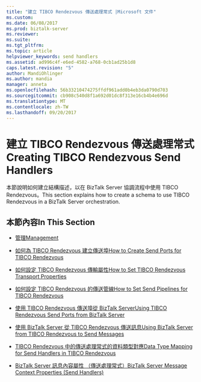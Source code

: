 ```yaml
---
title: "建立 TIBCO Rendezvous 傳送處理常式 |Microsoft 文件"
ms.custom: 
ms.date: 06/08/2017
ms.prod: biztalk-server
ms.reviewer: 
ms.suite: 
ms.tgt_pltfrm: 
ms.topic: article
helpviewer_keywords: send handlers
ms.assetid: ad996c4f-e6ed-4582-a768-0cb1ad25b1d8
caps.latest.revision: "5"
author: MandiOhlinger
ms.author: mandia
manager: anneta
ms.openlocfilehash: 56b33210474275ffdf961add0b4eb3da0790d703
ms.sourcegitcommit: cb908c540d8f1a692d01dc8f313e16cb4b4e696d
ms.translationtype: MT
ms.contentlocale: zh-TW
ms.lasthandoff: 09/20/2017
---
```

# <a name="creating-tibco-rendezvous-send-handlers"></a><span data-ttu-id="07125-102">建立 TIBCO Rendezvous 傳送處理常式</span><span class="sxs-lookup"><span data-stu-id="07125-102">Creating TIBCO Rendezvous Send Handlers</span></span>
<span data-ttu-id="07125-103">本節說明如何建立結構描述，以在 BizTalk Server 協調流程中使用 TIBCO Rendezvous。</span><span class="sxs-lookup"><span data-stu-id="07125-103">This section explains how to create a schema to use TIBCO Rendezvous in a BizTalk Server orchestration.</span></span>  
  
## <a name="in-this-section"></a><span data-ttu-id="07125-104">本節內容</span><span class="sxs-lookup"><span data-stu-id="07125-104">In This Section</span></span>  
  
-   [<span data-ttu-id="07125-105">管理</span><span class="sxs-lookup"><span data-stu-id="07125-105">Management</span></span>](../core/management.md)  
  
-   [<span data-ttu-id="07125-106">如何為 TIBCO Rendezvous 建立傳送埠</span><span class="sxs-lookup"><span data-stu-id="07125-106">How to Create Send Ports for TIBCO Rendezvous</span></span>](../core/how-to-create-send-ports-for-tibco-rendezvous.md)  
  
-   [<span data-ttu-id="07125-107">如何設定 TIBCO Rendezvous 傳輸屬性</span><span class="sxs-lookup"><span data-stu-id="07125-107">How to Set TIBCO Rendezvous Transport Properties</span></span>](../core/how-to-set-tibco-rendezvous-transport-properties.md)  
  
-   [<span data-ttu-id="07125-108">如何設定 TIBCO Rendezvous 的傳送管線</span><span class="sxs-lookup"><span data-stu-id="07125-108">How to Set Send Pipelines for TIBCO Rendezvous</span></span>](../core/how-to-set-send-pipelines-for-tibco-rendezvous.md)  
  
-   [<span data-ttu-id="07125-109">使用 TIBCO Rendezvous 傳送埠從 BizTalk Server</span><span class="sxs-lookup"><span data-stu-id="07125-109">Using TIBCO Rendezvous Send Ports from BizTalk Server</span></span>](../core/using-tibco-rendezvous-send-ports-from-biztalk-server.md)  
  
-   [<span data-ttu-id="07125-110">使用 BizTalk Server 從 TIBCO Rendezvous 傳送訊息</span><span class="sxs-lookup"><span data-stu-id="07125-110">Using BizTalk Server from TIBCO Rendezvous to Send Messages</span></span>](../core/using-biztalk-server-from-tibco-rendezvous-to-send-messages.md)  
  
-   [<span data-ttu-id="07125-111">TIBCO Rendezvous 中的傳送處理常式的資料類型對應</span><span class="sxs-lookup"><span data-stu-id="07125-111">Data Type Mapping for Send Handlers in TIBCO Rendezvous</span></span>](../core/data-type-mapping-for-send-handlers-in-tibco-rendezvous.md)  
  
-   [<span data-ttu-id="07125-112">BizTalk Server 訊息內容屬性 （傳送處理常式）</span><span class="sxs-lookup"><span data-stu-id="07125-112">BizTalk Server Message Context Properties (Send Handlers)</span></span>](../core/biztalk-server-message-context-properties-send-handlers.md)